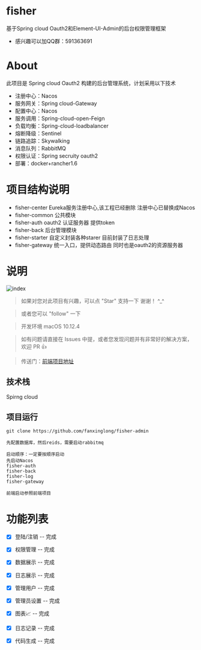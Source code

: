 # fisher
基于Spring cloud Oauth2和Element-UI-Admin的后台权限管理框架
- 感兴趣可以加QQ群：591363691

# About

此项目是 Spring cloud Oauth2 构建的后台管理系统，计划采用以下技术
- 注册中心：Nacos
- 服务网关：Spring cloud-Gateway
- 配置中心：Nacos
- 服务调用：Spring-cloud-open-Feign
- 负载均衡：Spring-cloud-loadbalancer
- 熔断降级：Sentinel
- 链路追踪：Skywalking
- 消息队列：RabbitMQ
- 权限认证：Spring secruity oauth2
- 部署：docker+rancher1.6

# 项目结构说明
- fisher-center Eureka服务注册中心,该工程已经删除
  注册中心已替换成Nacos
- fisher-common 公共模块
- fisher-auth  oauth2 认证服务器 提供token
- fisher-back 后台管理模块
- fisher-starter 自定义封装各种starer 目前封装了日志处理
- fisher-gateway 统一入口，提供动态路由 同时也是oauth2的资源服务器


# 说明
![index](https://github.com/fanxinglong/fisher/docs/code.png)

>  如果对您对此项目有兴趣，可以点 "Star" 支持一下 谢谢！ ^_^

>  或者您可以 "follow" 一下

>  开发环境 macOS 10.12.4 

>  如有问题请直接在 Issues 中提，或者您发现问题并有非常好的解决方案，欢迎 PR 👍

>  传送门：[前端项目地址](https://github.com/fanxinglong/fisher-admin) 

## 技术栈
Spirng cloud

## 项目运行


```
git clone https://github.com/fanxinglong/fisher-admin

先配置数据库，然后reids，需要启动rabbitmq

启动顺序：一定要按顺序启动
先启动Nacos
fisher-auth
fisher-back
fisher-log
fisher-gateway

前端启动参照前端项目

```

# 功能列表

- [x] 登陆/注销 -- 完成
- [x] 权限管理 -- 完成
- [x] 数据展示 -- 完成
- [x] 日志展示 -- 完成
- [x] 管理用户 -- 完成
- [x] 管理员设置 -- 完成
- [x] 图表📈 -- 完成
- [x] 日志记录 -- 完成
- [x] 代码生成 -- 完成

